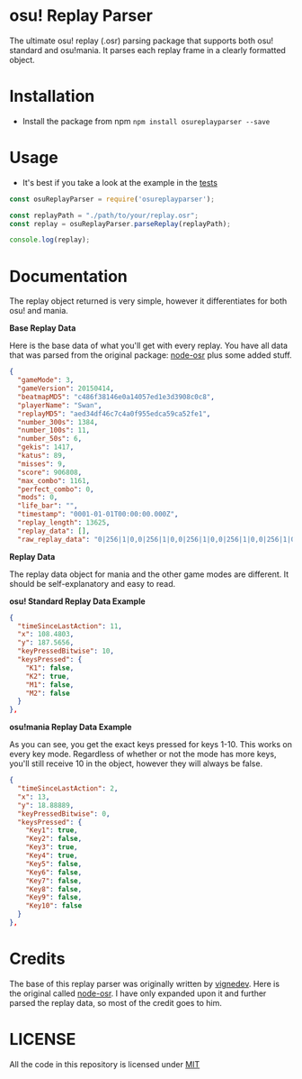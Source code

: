 # osu! Replay Parser
The ultimate osu! replay (.osr) parsing package that supports both osu! standard and osu!mania. It parses each replay frame in a clearly formatted object.

# Installation
* Install the package from npm `npm install osureplayparser --save`

# Usage
* It's best if you take a look at the example in the [tests](https://github.com/Swan/osuReplayParser/blob/master/tests/test-suite.js)
```js
const osuReplayParser = require('osureplayparser');

const replayPath = "./path/to/your/replay.osr";
const replay = osuReplayParser.parseReplay(replayPath);

console.log(replay);
```

# Documentation
The replay object returned is very simple, however it differentiates for both osu! and mania.

**Base Replay Data**

Here is the base data of what you'll get with every replay. You have all data that was parsed from the original package: [node-osr](https://github.com/vignedev/node-osr) plus some added stuff.
```json
{
  "gameMode": 3,
  "gameVersion": 20150414,
  "beatmapMD5": "c486f38146e0a14057ed1e3d3908c0c8",
  "playerName": "Swan",
  "replayMD5": "aed34df46c7c4a0f955edca59ca52fe1",
  "number_300s": 1384,
  "number_100s": 11,
  "number_50s": 6,
  "gekis": 1417,
  "katus": 89,
  "misses": 9,
  "score": 906808,
  "max_combo": 1161,
  "perfect_combo": 0,
  "mods": 0,
  "life_bar": "",
  "timestamp": "0001-01-01T00:00:00.000Z",
  "replay_length": 13625,
  "replay_data": [],
  "raw_replay_data": "0|256|1|0,0|256|1|0,0|256|1|0,0|256|1|0,0|256|1|0,0|256|1|0,0|256|1|0,0|256|1|0,0|256|1|0,0|256|1|0,0|256|1|0...."
```

**Replay Data**

The replay data object for mania and the other game modes are different. It should be self-explanatory and easy to read.

**osu! Standard Replay Data Example**

```json
{
  "timeSinceLastAction": 11,
  "x": 108.4803,
  "y": 187.5656,
  "keyPressedBitwise": 10,
  "keysPressed": {
    "K1": false,
    "K2": true,
    "M1": false,
    "M2": false
  }
},
```    

**osu!mania Replay Data Example**

As you can see, you get the exact keys pressed for keys 1-10. This works on every key mode. Regardless of whether or not the mode has more keys, you'll still receive 10 in the object, however they will always be false.

```json
{
  "timeSinceLastAction": 2,
  "x": 13,
  "y": 18.88889,
  "keyPressedBitwise": 0,
  "keysPressed": {
    "Key1": true,
    "Key2": false,
    "Key3": true,
    "Key4": true,
    "Key5": false,
    "Key6": false,
    "Key7": false,
    "Key8": false,
    "Key9": false,
    "Key10": false
  }
},
```    

# Credits
The base of this replay parser was originally written by [vignedev](https://github.com/vignedev). Here is the original called [node-osr](https://github.com/vignedev/node-osr). I have only expanded upon it and further parsed the replay data, so most of the credit goes to him.

# LICENSE
All the code in this repository is licensed under [MIT](https://github.com/Swan/osuReplayParser/blob/master/LICENSE)
